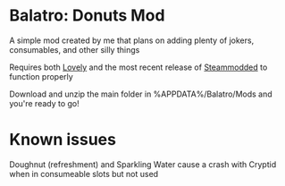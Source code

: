 # Balatro: Donuts Mod

A simple mod created by me that plans on adding plenty of jokers, consumables, and other silly things

Requires both [Lovely](https://github.com/ethangreen-dev/lovely-injector) and the most recent release of [Steammodded](https://github.com/Steamopollys/Steamodded) to function properly 

Download and unzip the main folder in %APPDATA%/Balatro/Mods and you're ready to go!

# Known issues

Doughnut (refreshment) and Sparkling Water cause a crash with Cryptid when in consumeable slots but not used
